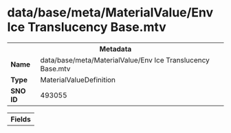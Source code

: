 <h1>data/base/meta/MaterialValue/Env Ice Translucency Base.mtv</h1><table><tr><th colspan="100%">Metadata</th></tr><tr><td><b>Name</b></td><td>data/base/meta/MaterialValue/Env Ice Translucency Base.mtv</td></tr><tr><td><b>Type</b></td><td>MaterialValueDefinition</td></tr><tr><td><b>SNO ID</b></td><td>493055</td></tr></table>

<table><tr><th colspan="100%">Fields</th></tr></table>

